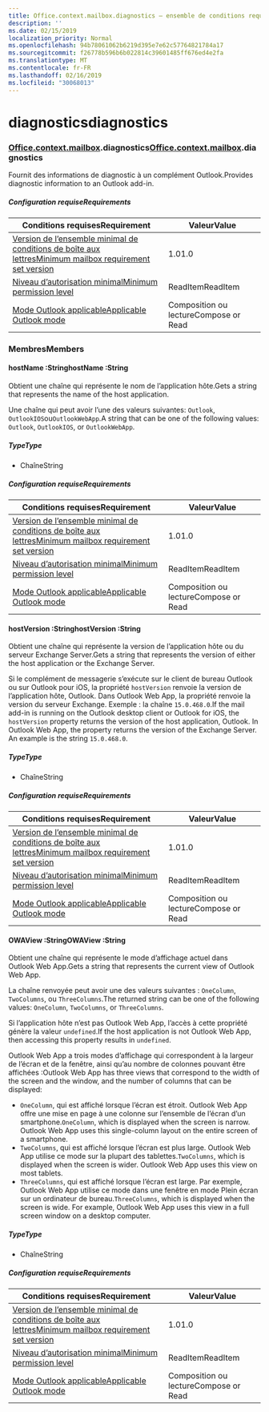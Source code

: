 ```yaml
---
title: Office.context.mailbox.diagnostics – ensemble de conditions requises 1.1
description: ''
ms.date: 02/15/2019
localization_priority: Normal
ms.openlocfilehash: 94b78061062b6219d395e7e62c57764821784a17
ms.sourcegitcommit: f26778b596b6b022814c39601485ff676ed4e2fa
ms.translationtype: MT
ms.contentlocale: fr-FR
ms.lasthandoff: 02/16/2019
ms.locfileid: "30068013"
---
```

# <a name="diagnostics"></a><span data-ttu-id="de638-102">diagnostics</span><span class="sxs-lookup"><span data-stu-id="de638-102">diagnostics</span></span>

### <a name="officeofficemdcontextofficecontextmdmailboxofficecontextmailboxmddiagnostics"></a><span data-ttu-id="de638-103">[Office](Office.md)[.context](Office.context.md)[.mailbox](Office.context.mailbox.md).diagnostics</span><span class="sxs-lookup"><span data-stu-id="de638-103">[Office](Office.md)[.context](Office.context.md)[.mailbox](Office.context.mailbox.md).diagnostics</span></span>

<span data-ttu-id="de638-104">Fournit des informations de diagnostic à un complément Outlook.</span><span class="sxs-lookup"><span data-stu-id="de638-104">Provides diagnostic information to an Outlook add-in.</span></span>

##### <a name="requirements"></a><span data-ttu-id="de638-105">Configuration requise</span><span class="sxs-lookup"><span data-stu-id="de638-105">Requirements</span></span>

|<span data-ttu-id="de638-106">Conditions requises</span><span class="sxs-lookup"><span data-stu-id="de638-106">Requirement</span></span>| <span data-ttu-id="de638-107">Valeur</span><span class="sxs-lookup"><span data-stu-id="de638-107">Value</span></span>|
|---|---|
|[<span data-ttu-id="de638-108">Version de l’ensemble minimal de conditions de boîte aux lettres</span><span class="sxs-lookup"><span data-stu-id="de638-108">Minimum mailbox requirement set version</span></span>](/office/dev/add-ins/reference/requirement-sets/outlook-api-requirement-sets)| <span data-ttu-id="de638-109">1.0</span><span class="sxs-lookup"><span data-stu-id="de638-109">1.0</span></span>|
|[<span data-ttu-id="de638-110">Niveau d’autorisation minimal</span><span class="sxs-lookup"><span data-stu-id="de638-110">Minimum permission level</span></span>](https://docs.microsoft.com/outlook/add-ins/understanding-outlook-add-in-permissions)| <span data-ttu-id="de638-111">ReadItem</span><span class="sxs-lookup"><span data-stu-id="de638-111">ReadItem</span></span>|
|[<span data-ttu-id="de638-112">Mode Outlook applicable</span><span class="sxs-lookup"><span data-stu-id="de638-112">Applicable Outlook mode</span></span>](https://docs.microsoft.com/outlook/add-ins/#extension-points)| <span data-ttu-id="de638-113">Composition ou lecture</span><span class="sxs-lookup"><span data-stu-id="de638-113">Compose or Read</span></span>|

### <a name="members"></a><span data-ttu-id="de638-114">Membres</span><span class="sxs-lookup"><span data-stu-id="de638-114">Members</span></span>

####  <a name="hostname-string"></a><span data-ttu-id="de638-115">hostName :String</span><span class="sxs-lookup"><span data-stu-id="de638-115">hostName :String</span></span>

<span data-ttu-id="de638-116">Obtient une chaîne qui représente le nom de l’application hôte.</span><span class="sxs-lookup"><span data-stu-id="de638-116">Gets a string that represents the name of the host application.</span></span>

<span data-ttu-id="de638-117">Une chaîne qui peut avoir l’une des valeurs suivantes: `Outlook`, `OutlookIOS`ou`OutlookWebApp`.</span><span class="sxs-lookup"><span data-stu-id="de638-117">A string that can be one of the following values: `Outlook`, `OutlookIOS`, or `OutlookWebApp`.</span></span>

##### <a name="type"></a><span data-ttu-id="de638-118">Type</span><span class="sxs-lookup"><span data-stu-id="de638-118">Type</span></span>

*   <span data-ttu-id="de638-119">Chaîne</span><span class="sxs-lookup"><span data-stu-id="de638-119">String</span></span>

##### <a name="requirements"></a><span data-ttu-id="de638-120">Configuration requise</span><span class="sxs-lookup"><span data-stu-id="de638-120">Requirements</span></span>

|<span data-ttu-id="de638-121">Conditions requises</span><span class="sxs-lookup"><span data-stu-id="de638-121">Requirement</span></span>| <span data-ttu-id="de638-122">Valeur</span><span class="sxs-lookup"><span data-stu-id="de638-122">Value</span></span>|
|---|---|
|[<span data-ttu-id="de638-123">Version de l’ensemble minimal de conditions de boîte aux lettres</span><span class="sxs-lookup"><span data-stu-id="de638-123">Minimum mailbox requirement set version</span></span>](/office/dev/add-ins/reference/requirement-sets/outlook-api-requirement-sets)| <span data-ttu-id="de638-124">1.0</span><span class="sxs-lookup"><span data-stu-id="de638-124">1.0</span></span>|
|[<span data-ttu-id="de638-125">Niveau d’autorisation minimal</span><span class="sxs-lookup"><span data-stu-id="de638-125">Minimum permission level</span></span>](https://docs.microsoft.com/outlook/add-ins/understanding-outlook-add-in-permissions)| <span data-ttu-id="de638-126">ReadItem</span><span class="sxs-lookup"><span data-stu-id="de638-126">ReadItem</span></span>|
|[<span data-ttu-id="de638-127">Mode Outlook applicable</span><span class="sxs-lookup"><span data-stu-id="de638-127">Applicable Outlook mode</span></span>](https://docs.microsoft.com/outlook/add-ins/#extension-points)| <span data-ttu-id="de638-128">Composition ou lecture</span><span class="sxs-lookup"><span data-stu-id="de638-128">Compose or Read</span></span>|

####  <a name="hostversion-string"></a><span data-ttu-id="de638-129">hostVersion :String</span><span class="sxs-lookup"><span data-stu-id="de638-129">hostVersion :String</span></span>

<span data-ttu-id="de638-130">Obtient une chaîne qui représente la version de l’application hôte ou du serveur Exchange Server.</span><span class="sxs-lookup"><span data-stu-id="de638-130">Gets a string that represents the version of either the host application or the Exchange Server.</span></span>

<span data-ttu-id="de638-p101">Si le complément de messagerie s’exécute sur le client de bureau Outlook ou sur Outlook pour iOS, la propriété `hostVersion` renvoie la version de l’application hôte, Outlook. Dans Outlook Web App, la propriété renvoie la version du serveur Exchange. Exemple : la chaîne `15.0.468.0`.</span><span class="sxs-lookup"><span data-stu-id="de638-p101">If the mail add-in is running on the Outlook desktop client or Outlook for iOS, the `hostVersion` property returns the version of the host application, Outlook. In Outlook Web App, the property returns the version of the Exchange Server. An example is the string `15.0.468.0`.</span></span>

##### <a name="type"></a><span data-ttu-id="de638-134">Type</span><span class="sxs-lookup"><span data-stu-id="de638-134">Type</span></span>

*   <span data-ttu-id="de638-135">Chaîne</span><span class="sxs-lookup"><span data-stu-id="de638-135">String</span></span>

##### <a name="requirements"></a><span data-ttu-id="de638-136">Configuration requise</span><span class="sxs-lookup"><span data-stu-id="de638-136">Requirements</span></span>

|<span data-ttu-id="de638-137">Conditions requises</span><span class="sxs-lookup"><span data-stu-id="de638-137">Requirement</span></span>| <span data-ttu-id="de638-138">Valeur</span><span class="sxs-lookup"><span data-stu-id="de638-138">Value</span></span>|
|---|---|
|[<span data-ttu-id="de638-139">Version de l’ensemble minimal de conditions de boîte aux lettres</span><span class="sxs-lookup"><span data-stu-id="de638-139">Minimum mailbox requirement set version</span></span>](/office/dev/add-ins/reference/requirement-sets/outlook-api-requirement-sets)| <span data-ttu-id="de638-140">1.0</span><span class="sxs-lookup"><span data-stu-id="de638-140">1.0</span></span>|
|[<span data-ttu-id="de638-141">Niveau d’autorisation minimal</span><span class="sxs-lookup"><span data-stu-id="de638-141">Minimum permission level</span></span>](https://docs.microsoft.com/outlook/add-ins/understanding-outlook-add-in-permissions)| <span data-ttu-id="de638-142">ReadItem</span><span class="sxs-lookup"><span data-stu-id="de638-142">ReadItem</span></span>|
|[<span data-ttu-id="de638-143">Mode Outlook applicable</span><span class="sxs-lookup"><span data-stu-id="de638-143">Applicable Outlook mode</span></span>](https://docs.microsoft.com/outlook/add-ins/#extension-points)| <span data-ttu-id="de638-144">Composition ou lecture</span><span class="sxs-lookup"><span data-stu-id="de638-144">Compose or Read</span></span>|

####  <a name="owaview-string"></a><span data-ttu-id="de638-145">OWAView :String</span><span class="sxs-lookup"><span data-stu-id="de638-145">OWAView :String</span></span>

<span data-ttu-id="de638-146">Obtient une chaîne qui représente le mode d’affichage actuel dans Outlook Web App.</span><span class="sxs-lookup"><span data-stu-id="de638-146">Gets a string that represents the current view of Outlook Web App.</span></span>

<span data-ttu-id="de638-147">La chaîne renvoyée peut avoir une des valeurs suivantes : `OneColumn`, `TwoColumns`, ou `ThreeColumns`.</span><span class="sxs-lookup"><span data-stu-id="de638-147">The returned string can be one of the following values: `OneColumn`, `TwoColumns`, or `ThreeColumns`.</span></span>

<span data-ttu-id="de638-148">Si l’application hôte n’est pas Outlook Web App, l’accès à cette propriété génère la valeur `undefined`.</span><span class="sxs-lookup"><span data-stu-id="de638-148">If the host application is not Outlook Web App, then accessing this property results in `undefined`.</span></span>

<span data-ttu-id="de638-149">Outlook Web App a trois modes d’affichage qui correspondent à la largeur de l’écran et de la fenêtre, ainsi qu’au nombre de colonnes pouvant être affichées :</span><span class="sxs-lookup"><span data-stu-id="de638-149">Outlook Web App has three views that correspond to the width of the screen and the window, and the number of columns that can be displayed:</span></span>

*   <span data-ttu-id="de638-p102">`OneColumn`, qui est affiché lorsque l’écran est étroit. Outlook Web App offre une mise en page à une colonne sur l’ensemble de l’écran d’un smartphone.</span><span class="sxs-lookup"><span data-stu-id="de638-p102">`OneColumn`, which is displayed when the screen is narrow. Outlook Web App uses this single-column layout on the entire screen of a smartphone.</span></span>
*   <span data-ttu-id="de638-p103">`TwoColumns`, qui est affiché lorsque l’écran est plus large. Outlook Web App utilise ce mode sur la plupart des tablettes.</span><span class="sxs-lookup"><span data-stu-id="de638-p103">`TwoColumns`, which is displayed when the screen is wider. Outlook Web App uses this view on most tablets.</span></span>
*   <span data-ttu-id="de638-p104">`ThreeColumns`, qui est affiché lorsque l’écran est large. Par exemple, Outlook Web App utilise ce mode dans une fenêtre en mode Plein écran sur un ordinateur de bureau.</span><span class="sxs-lookup"><span data-stu-id="de638-p104">`ThreeColumns`, which is displayed when the screen is wide. For example, Outlook Web App uses this view in a full screen window on a desktop computer.</span></span>

##### <a name="type"></a><span data-ttu-id="de638-156">Type</span><span class="sxs-lookup"><span data-stu-id="de638-156">Type</span></span>

*   <span data-ttu-id="de638-157">Chaîne</span><span class="sxs-lookup"><span data-stu-id="de638-157">String</span></span>

##### <a name="requirements"></a><span data-ttu-id="de638-158">Configuration requise</span><span class="sxs-lookup"><span data-stu-id="de638-158">Requirements</span></span>

|<span data-ttu-id="de638-159">Conditions requises</span><span class="sxs-lookup"><span data-stu-id="de638-159">Requirement</span></span>| <span data-ttu-id="de638-160">Valeur</span><span class="sxs-lookup"><span data-stu-id="de638-160">Value</span></span>|
|---|---|
|[<span data-ttu-id="de638-161">Version de l’ensemble minimal de conditions de boîte aux lettres</span><span class="sxs-lookup"><span data-stu-id="de638-161">Minimum mailbox requirement set version</span></span>](/office/dev/add-ins/reference/requirement-sets/outlook-api-requirement-sets)| <span data-ttu-id="de638-162">1.0</span><span class="sxs-lookup"><span data-stu-id="de638-162">1.0</span></span>|
|[<span data-ttu-id="de638-163">Niveau d’autorisation minimal</span><span class="sxs-lookup"><span data-stu-id="de638-163">Minimum permission level</span></span>](https://docs.microsoft.com/outlook/add-ins/understanding-outlook-add-in-permissions)| <span data-ttu-id="de638-164">ReadItem</span><span class="sxs-lookup"><span data-stu-id="de638-164">ReadItem</span></span>|
|[<span data-ttu-id="de638-165">Mode Outlook applicable</span><span class="sxs-lookup"><span data-stu-id="de638-165">Applicable Outlook mode</span></span>](https://docs.microsoft.com/outlook/add-ins/#extension-points)| <span data-ttu-id="de638-166">Composition ou lecture</span><span class="sxs-lookup"><span data-stu-id="de638-166">Compose or Read</span></span>|
